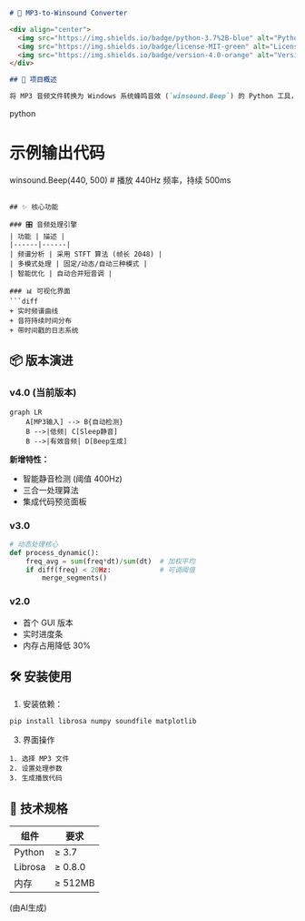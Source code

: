 ```markdown
# 🎵 MP3-to-Winsound Converter

<div align="center">
  <img src="https://img.shields.io/badge/python-3.7%2B-blue" alt="Python Version">
  <img src="https://img.shields.io/badge/license-MIT-green" alt="License">
  <img src="https://img.shields.io/badge/version-4.0-orange" alt="Version">
</div>

## 🚀 项目概述

将 MP3 音频文件转换为 Windows 系统蜂鸣音效 (`winsound.Beep`) 的 Python 工具，通过分析音频频谱特征，实现主板蜂鸣器播放音乐。

```
python
# 示例输出代码
winsound.Beep(440, 500)  # 播放 440Hz 频率，持续 500ms
```

## ✨ 核心功能

### 🎛️ 音频处理引擎
| 功能 | 描述 |
|------|------|
| 频谱分析 | 采用 STFT 算法 (帧长 2048) |
| 多模式处理 | 固定/动态/自动三种模式 |
| 智能优化 | 自动合并短音调 |

### 📊 可视化界面
```diff
+ 实时频谱曲线
+ 音符持续时间分布
+ 带时间戳的日志系统
```

## 📦 版本演进

### v4.0 (当前版本)
```mermaid
graph LR
    A[MP3输入] --> B{自动检测}
    B -->|低频| C[Sleep静音]
    B -->|有效音频| D[Beep生成]
```

**新增特性：**
- 智能静音检测 (阈值 400Hz)
- 三合一处理算法
- 集成代码预览面板

### v3.0
```python
# 动态处理核心
def process_dynamic():
    freq_avg = sum(freq*dt)/sum(dt)  # 加权平均
    if diff(freq) < 20Hz:            # 可调阈值
        merge_segments()
```

### v2.0
- 首个 GUI 版本
- 实时进度条
- 内存占用降低 30%

## 🛠️ 安装使用

1. 安装依赖：
```bash
pip install librosa numpy soundfile matplotlib
```


3. 界面操作
```
1. 选择 MP3 文件
2. 设置处理参数
3. 生成播放代码
```


## 📜 技术规格

| 组件 | 要求 |
|------|------|
| Python | ≥ 3.7 |
| Librosa | ≥ 0.8.0 |
| 内存 | ≥ 512MB |

(由AI生成)
```
